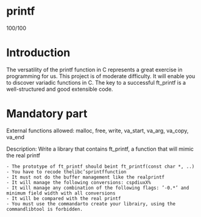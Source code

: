 # printf
100/100


# Introduction

The versatility of the printf function in C represents a great exercise in programming for
us. This project is of moderate difficulty. It will enable you to discover variadic functions
in C.
The key to a successful ft_printf is a well-structured and good extensible code.


# Mandatory part

External functions allowed: malloc, free, write, va_start, va_arg, va_copy, va_end

Description: Write a library that contains ft_printf, a function
that will mimic the real printf
```
- The prototype of ft_printf should beint ft_printf(const char *, ..)
- You have to recode thelibc’sprintffunction
- It must not do the buffer management like the realprintf
- It will manage the following conversions: cspdiuxX%
- It will manage any combination of the following flags: ’-0.*’ and minimum field width with all conversions
- It will be compared with the real printf
- You must use the commandarto create your librairy, using the commandlibtool is forbidden.
